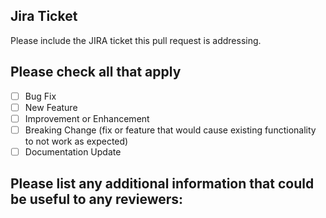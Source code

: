 ## Jira Ticket
Please include the JIRA ticket this pull request is addressing.

## Please check all that apply
- [ ] Bug Fix
- [ ] New Feature
- [ ] Improvement or Enhancement
- [ ] Breaking Change (fix or feature that would cause existing functionality to not work as expected)
- [ ] Documentation Update

## Please list any additional information that could be useful to any reviewers:

